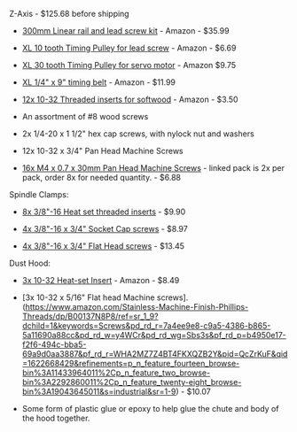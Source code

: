 Z-Axis - $125.68 before shipping

* [300mm Linear rail and lead screw kit](https://www.amazon.com/Mergorun-Horizontal-Bearings-coordinate-equipment/dp/B06XP7HPLQ/ref=pd_sbs_60_29?_encoding=UTF8&pd_rd_i=B06XP7HPLQ&pd_rd_r=SZ3G92NTD90MZG8VX32C&pd_rd_w=Ojo8X&pd_rd_wg=Pi8E4&psc=1&refRID=SZ3G92NTD90MZG8VX32C) - Amazon - $35.99

* [XL 10 tooth Timing Pulley for lead screw](https://www.amazon.com/uxcell-Aluminum-Timing-Pulley-Flange/dp/B0747G2D4S/ref=sr_1_4?crid=PMAEFMDY2MI0&keywords=xl+pulley+8mm+bore&qid=1574213410&sprefix=XL+pulley+8mm%2Caps%2C147&sr=8-4) - Amazon - $6.69

* [XL 30 tooth Timing Pulley for servo motor](https://www.amazon.com/dp/B00JR6MIJO/ref=twister_B07T5SDJJQ?_encoding=UTF8&th=1) - Amazon $9.75

* [XL 1/4" x 9" timing belt](https://www.amazon.com/gp/product/B00CMI70T2/ref=crt_ewc_title_huc_2?ie=UTF8&psc=1&smid=ATVPDKIKX0DER) - Amazon - $11.99

* [12x 10-32 Threaded inserts for softwood](https://www.amazon.com/Z-Threaded-Hex-Flush-Internal-Threads/dp/B002WC8TSY/ref=sr_1_2?keywords=10-32+Threaded+inserts+for+softwood&qid=1570688019&sr=8-2) - Amazon - $3.50

* An assortment of #8 wood screws

* 2x 1/4-20 x 1 1/2" hex cap screws, with nylock nut and washers

* 12x 10-32 x 3/4" Pan Head Machine Screws 

* [16x M4 x 0.7 x 30mm Pan Head Machine Screws](https://www.homedepot.com/p/Everbilt-M4-0-7-x-30-mm-Phillips-Pan-Head-Zinc-Plated-Machine-Screw-2-Pack-802908/204282670) - linked pack is 2x per pack, order 8x for needed quantity. - $6.88

Spindle Clamps:

* [8x 3/8"-16 Heat set threaded inserts](https://www.mcmaster.com/93365A310/) - $9.90

* [4x 3/8"-16 x 3/4" Socket Cap screws](https://www.mcmaster.com/91251A622/) - $8.97

* [4x 3/8"-16 x 3/4" Flat Head screws](https://www.mcmaster.com/90273A439/) - $13.45


Dust Hood:

* [3x 10-32 Heat-set Insert](https://www.amazon.com/initeq-Threaded-Inserts-Printing-Plastic/dp/B07B9P9R3B/ref=sr_1_11?keywords=Tapered%2BHeat-Set%2BInserts&qid=1570688347&sr=8-11&th=1) - Amazon - $8.49

* [3x 10-32 x 5/16" Flat head Machine screws]. (https://www.amazon.com/Stainless-Machine-Finish-Phillips-Threads/dp/B00137N8P8/ref=sr_1_9?dchild=1&keywords=Screws&pd_rd_r=7a4ee9e8-c9a5-4386-b865-5a11690a88cc&pd_rd_w=y4WCr&pd_rd_wg=Sbs3s&pf_rd_p=b4950e17-f2f6-494c-bba5-69a9d0aa3887&pf_rd_r=WHA2MZ7Z4BT4FKXQZB2Y&pid=QcZrKuF&qid=1622668429&refinements=p_n_feature_fourteen_browse-bin%3A11433964011%2Cp_n_feature_two_browse-bin%3A2292860011%2Cp_n_feature_twenty-eight_browse-bin%3A19043645011&s=industrial&sr=1-9) - $10.07

* Some form of plastic glue or epoxy to help glue the chute and body of the hood together.
